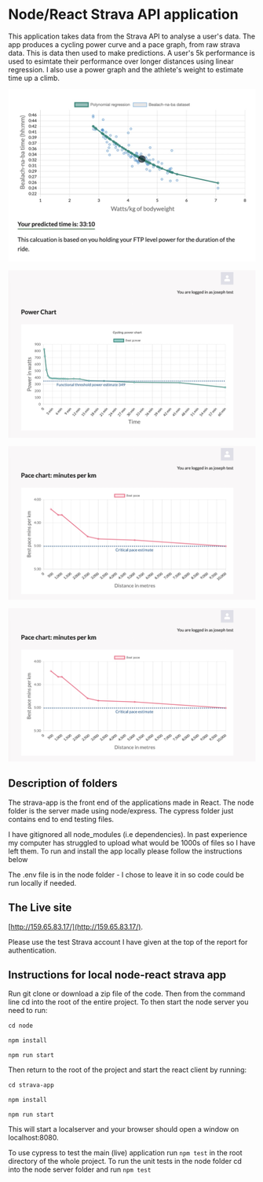 # Node/React Strava API application

This application takes data from the Strava API to analyse a user's data. The app produces a cycling power curve and a pace graph, from raw strava data. This is data then used to make predictions. A user's 5k performance is used to esimtate their performance over longer distances using linear regression. I also use a power graph and the athlete's weight to estimate time up a climb. 


![Screenshot 1](./images/screen1.jpg)

![Screenshot 2](./images/screen2.jpg)

![Screenshot 3](./images/screen3.jpg)

![Screenshot 3](./images/screen3.jpg)

## Description of folders
The strava-app is the front end of the applications made in React. The node folder is the server
made using node/express. The cypress folder just contains end to end testing files.

I have gitignored all node_modules (i.e dependencies). In past experience my computer has struggled
to upload what would be 1000s of files so I have left them. To run and install the app locally please
follow the instructions below

The .env file is in the node folder - I chose to leave it in so code could be run locally if needed.

## The Live site

[http://159.65.83.17/](http://159.65.83.17/).

Please use the test Strava account I have given at the top of the report for authentication. 

## Instructions for local node-react strava app

Run git clone or download a zip file of the code. Then from the command line cd into the root of the entire project.
To then start the node server you need to run:

```
cd node
```
```
npm install
```
```
npm run start
```
Then return to the root of the project and start the react client by running:

```
cd strava-app
```
```
npm install
```
```
npm run start
```
This will start a localserver and your browser should open a window
on localhost:8080. 

To use cypress to test the main (live) application run ```npm test``` in the root directory of the whole project. 
To run the unit tests in the node folder cd into the node server folder and run ```npm test```

